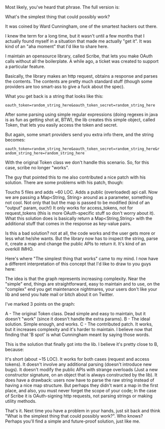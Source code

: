 Most likely, you've heard that phrase. The full version is:

What's the simplest thing that could possibly work?

It was coined by Ward Cunningham, one of the smartest hackers out there.

I knew the term for a long time, but it wasn't until a few months that I actually found myself in a situation that made me actually "get it". It was kind of an "aha moment" that I'd like to share here.

I maintain an opensource library, called Scribe, that lets you make OAuth calls without all the boilerplate. A while ago, a ticket was created to support a particular feature.

Basically, the library makes an http request, obtains a response and parses the contents. The contents are pretty much standard stuff (though some providers are too smart-ass to give a fuck about the spec).

What you get back is a string that looks like this:

`oauth_token=random_string_here&oauth_token_secret=random_string_here`

After some parsing using simple regular expressions (doing regexes in java is as fun as getting shot at, BTW), the lib creates this simple object, called Token, that lets you easily access the token and secret.

But again, some smart providers send you extra info there, and the string becomes:

`oauth_token=random_string_here&oauth_token_secret=random_string_here&random_string_here=random_string_here`

With the original Token class we don't handle this scenario. So, for this case, scribe no longer "works".

The guy that pointed this to me also contributed a nice patch with his solution. There are some problems with his patch, though:

Touchs 5 files and adds ~60 LOC.
Adds a public (overloaded) api call.
Now we are passing a Map<String, String> around as a parameter, something not cool.
Not only that but the map is passed to be modified (kind of an "output" param, ouch!)
It only works for access_tokens, not for request_tokens (this is more OAuth-specific stuff so don't worry about it).
What this solution does is basically return a Map<String,String> with the additional stuff that comes in the response as key-value pairs. 

Is this a bad solution? not at all, the code works and the user gets more or less what he/she wants. But the library now has to inspect the string, parse it, create a map and change the public APIs to return it. It's kind of an overkill IMHO.

Here's where "The simplest thing that works" came to my mind. I now have a different interpretation of this concept that I'd like to draw to you guys here:



The idea is that the graph represents increasing complexity. Near the "simple" end, things are straightforward, easy to maintain and to use, on the "complex" end you get maintenance nightmares, your users don't like your lib and send you hate mail or bitch about it on Twitter.

I've marked 3 points on the graph:

A - The original Token class. Dead simple and easy to maintain, but it doesn't "work" (since it doesn't handle the extra params).
B - The ideal solution. Simple enough, and works.
C - The contributed patch. It works, but it increases complexity and it's harder to maintain.
I believe now that finding that 'B spot' is what Cunningham meant by saying those words.

This is the solution that finally got into the lib. I believe it's pretty close to B, because:

It's short (about ~15 LOC).
It works for both cases (request and access tokens).
It doesn't involve any additional parsing (doesn't introduce new bugs).
It doesn't modify the public APIs with strange overloads (Just a new constructor signature, on an object that is always constructed by the lib).
It does have a drawback: users now have to parse the raw string instead of having a nice map structure. But perhaps they didn't want a map in the first place, and also, you must never forget the scope of your code; In the case of Scribe it is OAuth-signing http requests, not parsing strings or making utility methods.

That's it. Next time you have a problem in your hands, just sit back and think "What is the simplest thing that could possibly work?". Who knows? Perhaps you'll find a simple and future-proof solution, just like me.